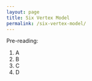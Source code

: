 ```yaml
---
layout: page
title: Six Vertex Model
permalink: /six-vertex-model/
---
```


Pre-reading:

1. A
1. B
1. C
1. D
